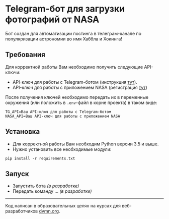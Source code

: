# Telegram-бот для загрузки фотографий от NASA

Бот создан для автоматизации постинга в телеграм-канале по популяризации 
астрономии во имя Хаббла и Хокинга!

## Требования


Для корректной работы Вам необходимо получить следующие API-ключи:
- API-ключ для работы с Telegram-ботом (инструкция [тут](https://way23.ru/%D1%80%D0%B5%D0%B3%D0%B8%D1%81%D1%82%D1%80%D0%B0%D1%86%D0%B8%D1%8F-%D0%B1%D0%BE%D1%82%D0%B0-%D0%B2-telegram.html)).
- API-ключ для работы с приложением NASA (регистрация [тут](https://api.nasa.gov/#signUp))



После получения ключей необходимо передать их в переменные окружения (или 
положить в `.env`-файл в корне проекта) в таком виде:

```shell
TG_API=Ваш API-ключ для работы с Telegram-ботом
NASA_API=Ваш API-ключ для работы с приложением NASA
```

## Установка

- Для корректной работы Вам необходим Python версии 3.5 и выше.
- Нужно установить все необходимые модули:

```shell
pip install -r requirements.txt
```

## Запуск

- Запустить бота _(в разработке)_
- Передать команду ... _(в разработке)_

***
Код написан в образовательных целях на курсах для веб-разработчиков [dvmn.org](https://dvmn.org/).
